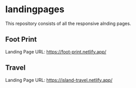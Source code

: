 # landingpages
This repository consists of all the responsive alnding pages.
## Foot Print
Landing Page URL: https://foot-print.netlify.app/

## Travel 
Landing Page URL: https://island-travel.netlify.app/
